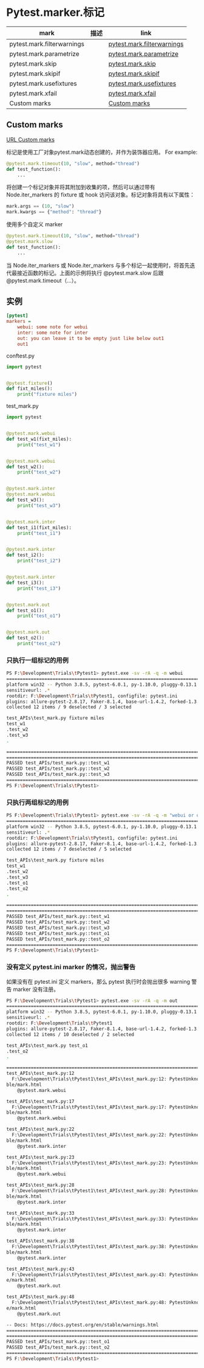 # Pytest.marker.标记

| mark                       | 描述 | link                                                                                                      |
| -------------------------- | ---- | --------------------------------------------------------------------------------------------------------- |
| pytest.mark.filterwarnings |      | [pytest.mark.filterwarnings](https://docs.pytest.org/en/stable/reference.html#pytest.mark.filterwarnings) |
| pytest.mark.parametrize    |      | [pytest.mark.parametrize](https://docs.pytest.org/en/stable/reference.html#pytest.mark.parametrize)       |
| pytest.mark.skip           |      | [pytest.mark.skip](https://docs.pytest.org/en/stable/reference.html#pytest.mark.skip)                     |
| pytest.mark.skipif         |      | [pytest.mark.skipif](https://docs.pytest.org/en/stable/reference.html#pytest.mark.skipif)                 |
| pytest.mark.usefixtures    |      | [pytest.mark.usefixtures](https://docs.pytest.org/en/stable/reference.html#pytest.mark.usefixtures)       |
| pytest.mark.xfail          |      | [pytest.mark.xfail](https://docs.pytest.org/en/stable/reference.html#pytest.mark.xfail)                   |
| Custom marks               |      | [Custom marks](https://docs.pytest.org/en/stable/reference.html#custom-marks)                             |




## Custom marks
[URL Custom marks](https://docs.pytest.org/en/stable/reference.html#custom-marks)

标记是使用工厂对象pytest.mark动态创建的，并作为装饰器应用。
For example:
```py
@pytest.mark.timeout(10, "slow", method="thread")
def test_function():
    ...
```

将创建一个标记对象并将其附加到收集的项，然后可以通过带有 Node.iter_markers 的 fixture 或 hook 访问该对象。标记对象将具有以下属性：

```py
mark.args == (10, "slow")
mark.kwargs == {"method": "thread"}
```

使用多个自定义 marker 
```py
@pytest.mark.timeout(10, "slow", method="thread")
@pytest.mark.slow
def test_function():
    ...
```

当 Node.iter_markers 或 Node.iter_markers 与多个标记一起使用时，将首先迭代最接近函数的标记。上面的示例将执行 @pytest.mark.slow 后跟 @pytest.mark.timeout（…）。



## 实例

```ini
[pytest]
markers =
    webui: some note for webui
    inter: some note for inter
    out: you can leave it to be empty just like below out1
    out1
```

conftest.py
```py
import pytest


@pytest.fixture()
def fixt_miles():
    print("fixture miles")
```

test_mark.py
```py
import pytest


@pytest.mark.webui
def test_w1(fixt_miles):
    print("test_w1")


@pytest.mark.webui
def test_w2():
    print("test_w2")


@pytest.mark.inter
@pytest.mark.webui
def test_w3():
    print("test_w3")


@pytest.mark.inter
def test_i1(fixt_miles):
    print("test_i1")


@pytest.mark.inter
def test_i2():
    print("test_i2")


@pytest.mark.inter
def test_i3():
    print("test_i3")


@pytest.mark.out
def test_o1():
    print("test_o1")


@pytest.mark.out
def test_o2():
    print("test_o2")


```


### 只执行一组标记的用例
```sh
PS F:\Development\Trials\tPytest1> pytest.exe -sv -rA -q -m webui
========================================================================================================= test session starts =========================================================================================================
platform win32 -- Python 3.8.5, pytest-6.0.1, py-1.10.0, pluggy-0.13.1
sensitiveurl: .*
rootdir: F:\Development\Trials\tPytest1, configfile: pytest.ini
plugins: allure-pytest-2.8.17, Faker-8.1.4, base-url-1.4.2, forked-1.3.0, html-3.1.1, metadata-1.11.0, ordering-0.6, rerunfailures-9.1.1, selenium-2.0.1, variables-1.9.0, xdist-2.2.1
collected 12 items / 9 deselected / 3 selected                                                                                                                                                                                         

test_APIs\test_mark.py fixture miles
test_w1
.test_w2
.test_w3
.

=============================================================================================================== PASSES ================================================================================================================
======================================================================================================= short test summary info =======================================================================================================
PASSED test_APIs/test_mark.py::test_w1
PASSED test_APIs/test_mark.py::test_w2
PASSED test_APIs/test_mark.py::test_w3
=================================================================================================== 3 passed, 9 deselected in 0.13s ===================================================================================================
PS F:\Development\Trials\tPytest1>

```

### 只执行两组标记的用例

```sh
PS F:\Development\Trials\tPytest1> pytest.exe -sv -rA -q -m "webui or out"
========================================================================================================= test session starts =========================================================================================================
platform win32 -- Python 3.8.5, pytest-6.0.1, py-1.10.0, pluggy-0.13.1
sensitiveurl: .*
rootdir: F:\Development\Trials\tPytest1, configfile: pytest.ini
plugins: allure-pytest-2.8.17, Faker-8.1.4, base-url-1.4.2, forked-1.3.0, html-3.1.1, metadata-1.11.0, ordering-0.6, rerunfailures-9.1.1, selenium-2.0.1, variables-1.9.0, xdist-2.2.1
collected 12 items / 7 deselected / 5 selected                                                                                                                                                                                         

test_APIs\test_mark.py fixture miles
test_w1
.test_w2
.test_w3
.test_o1
.test_o2
.

=============================================================================================================== PASSES ================================================================================================================
======================================================================================================= short test summary info =======================================================================================================
PASSED test_APIs/test_mark.py::test_w1
PASSED test_APIs/test_mark.py::test_w2
PASSED test_APIs/test_mark.py::test_w3
PASSED test_APIs/test_mark.py::test_o1
PASSED test_APIs/test_mark.py::test_o2
=================================================================================================== 5 passed, 7 deselected in 0.15s ===================================================================================================
PS F:\Development\Trials\tPytest1>
```


### 没有定义 pytest.ini marker 的情况，抛出警告

如果没有在 pytest.ini 定义 markers，那么 pytest 执行时会抛出很多 warning 警告 marker 没有注册。

```sh
PS F:\Development\Trials\tPytest1> pytest.exe -sv -rA -q -m out
========================================================================================================= test session starts =========================================================================================================
platform win32 -- Python 3.8.5, pytest-6.0.1, py-1.10.0, pluggy-0.13.1
sensitiveurl: .*
rootdir: F:\Development\Trials\tPytest1
plugins: allure-pytest-2.8.17, Faker-8.1.4, base-url-1.4.2, forked-1.3.0, html-3.1.1, metadata-1.11.0, ordering-0.6, rerunfailures-9.1.1, selenium-2.0.1, variables-1.9.0, xdist-2.2.1
collected 12 items / 10 deselected / 2 selected                                                                                                                                                                                        

test_APIs\test_mark.py test_o1
.test_o2
.

========================================================================================================== warnings summary ===========================================================================================================
test_APIs\test_mark.py:12
  F:\Development\Trials\tPytest1\test_APIs\test_mark.py:12: PytestUnknownMarkWarning: Unknown pytest.mark.webui - is this a typo?  You can register custom marks to avoid this warning - for details, see https://docs.pytest.org/en/sta
ble/mark.html
    @pytest.mark.webui

test_APIs\test_mark.py:17
  F:\Development\Trials\tPytest1\test_APIs\test_mark.py:17: PytestUnknownMarkWarning: Unknown pytest.mark.webui - is this a typo?  You can register custom marks to avoid this warning - for details, see https://docs.pytest.org/en/sta
ble/mark.html
    @pytest.mark.webui

test_APIs\test_mark.py:22
  F:\Development\Trials\tPytest1\test_APIs\test_mark.py:22: PytestUnknownMarkWarning: Unknown pytest.mark.inter - is this a typo?  You can register custom marks to avoid this warning - for details, see https://docs.pytest.org/en/sta
ble/mark.html
    @pytest.mark.inter

test_APIs\test_mark.py:23
  F:\Development\Trials\tPytest1\test_APIs\test_mark.py:23: PytestUnknownMarkWarning: Unknown pytest.mark.webui - is this a typo?  You can register custom marks to avoid this warning - for details, see https://docs.pytest.org/en/sta
ble/mark.html
    @pytest.mark.webui

test_APIs\test_mark.py:28
  F:\Development\Trials\tPytest1\test_APIs\test_mark.py:28: PytestUnknownMarkWarning: Unknown pytest.mark.inter - is this a typo?  You can register custom marks to avoid this warning - for details, see https://docs.pytest.org/en/sta
ble/mark.html
    @pytest.mark.inter

test_APIs\test_mark.py:33
  F:\Development\Trials\tPytest1\test_APIs\test_mark.py:33: PytestUnknownMarkWarning: Unknown pytest.mark.inter - is this a typo?  You can register custom marks to avoid this warning - for details, see https://docs.pytest.org/en/sta
ble/mark.html
    @pytest.mark.inter

test_APIs\test_mark.py:38
  F:\Development\Trials\tPytest1\test_APIs\test_mark.py:38: PytestUnknownMarkWarning: Unknown pytest.mark.inter - is this a typo?  You can register custom marks to avoid this warning - for details, see https://docs.pytest.org/en/sta
ble/mark.html
    @pytest.mark.inter

test_APIs\test_mark.py:43
  F:\Development\Trials\tPytest1\test_APIs\test_mark.py:43: PytestUnknownMarkWarning: Unknown pytest.mark.out - is this a typo?  You can register custom marks to avoid this warning - for details, see https://docs.pytest.org/en/stabl
e/mark.html
    @pytest.mark.out

test_APIs\test_mark.py:48
  F:\Development\Trials\tPytest1\test_APIs\test_mark.py:48: PytestUnknownMarkWarning: Unknown pytest.mark.out - is this a typo?  You can register custom marks to avoid this warning - for details, see https://docs.pytest.org/en/stabl
e/mark.html
    @pytest.mark.out

-- Docs: https://docs.pytest.org/en/stable/warnings.html
=============================================================================================================== PASSES ================================================================================================================
======================================================================================================= short test summary info =======================================================================================================
PASSED test_APIs/test_mark.py::test_o1
PASSED test_APIs/test_mark.py::test_o2
============================================================================================ 2 passed, 10 deselected, 9 warnings in 0.14s =============================================================================================
PS F:\Development\Trials\tPytest1>

```